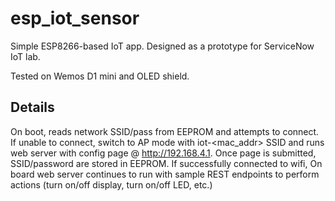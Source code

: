 # esp_iot_sensor

Simple ESP8266-based IoT app. Designed as a prototype for ServiceNow IoT lab.

Tested on Wemos D1 mini and OLED shield.

## Details

On boot, reads network SSID/pass from EEPROM and attempts to connect.  If unable to connect, switch to AP mode with iot-<mac_addr> SSID and runs web server with config page @ http://192.168.4.1.  Once page is submitted, SSID/password are stored in EEPROM. If successfully connected to wifi, On board web server continues to run with sample REST endpoints to perform actions (turn on/off display, turn on/off LED, etc.)
